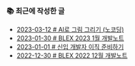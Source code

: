 ### 📚 최근에 작성한 글

<!-- BLEX:START -->
- [2023-03-12 # AI로 그림 그리기 &lpar;노코딩&rpar;](https://blex.me/@baealex/ai%EB%A1%9C-%EA%B7%B8%EB%A6%BC-%EA%B7%B8%EB%A6%AC%EA%B8%B0-%EB%85%B8%EC%BD%94%EB%94%A9)
- [2023-01-30 # BLEX 2023 1월 개발노트](https://blex.me/@baealex/blex-2023-1%EC%9B%94-%EA%B0%9C%EB%B0%9C%EB%85%B8%ED%8A%B8)
- [2023-01-01 # 신입 개발자 이직 준비하기](https://blex.me/@baealex/%EC%8B%A0%EC%9E%85-%EA%B0%9C%EB%B0%9C%EC%9E%90-%EC%9D%B4%EC%A7%81-%EC%A4%80%EB%B9%84%ED%95%98%EA%B8%B0)
- [2022-12-30 # BLEX 2022 12월 개발노트](https://blex.me/@baealex/blex-2022-12%EC%9B%94-%EA%B0%9C%EB%B0%9C%EB%85%B8%ED%8A%B8)<!-- BLEX:END -->

<!-- YOUTUBE:START --><!-- YOUTUBE:END -->
